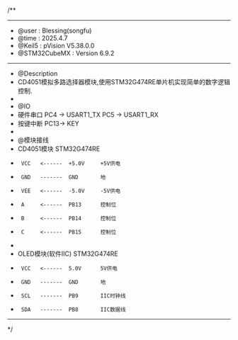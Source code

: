 /**
  ******************************************************************************
  * @user           : Blessing(songfu)
  * @time           : 2025.4.7
  * @Keil5          : pVision V5.38.0.0
  * @STM32CubeMX    : Version 6.9.2
  ******************************************************************************
  * @Description
  * CD4051模拟多路选择器模块,使用STM32G474RE单片机实现简单的数字逻辑控制.
  *
  * @IO
  * 硬件串口            PC4 -> USART1_TX  PC5 -> USART1_RX
  * 按键中断            PC13-> KEY
  *
  * @模块接线
  * CD4051模块       STM32G474RE
  *      VCC   <------  +5.0V     +5V供电
  *      GND   -------  GND       地
  *      VEE   <------  -5.0V     -5V供电
  *      A     <------  PB13      控制位
  *      B     <------  PB14      控制位
  *      C     <------  PB15      控制位
  *
  * OLED模块(软件IIC)  STM32G474RE
  *      VCC   <------  5.0V      5V供电
  *      GND   -------  GND       地
  *      SCL   -------  PB9       IIC时钟线
  *      SDA   -------  PB8       IIC数据线
  ******************************************************************************
  */
